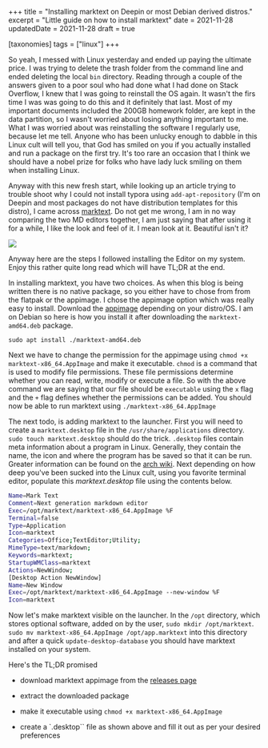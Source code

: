 +++
title = "Installing marktext on Deepin or most Debian derived distros."
excerpt = "Little guide on how to install marktext"
date = 2021-11-28
updatedDate = 2021-11-28
draft = true

[taxonomies]
tags = ["linux"]
+++

So yeah, I messed with Linux yesterday and ended up paying the ultimate price. I was trying to delete the trash folder from the command line and ended deleting the local `bin` directory. Reading through a couple of the answers given to a poor soul who had done what I had done on Stack Overflow, I knew that I was going to reinstall the OS again. It wasn't the firs time I was was going to do this and it definitely that last. Most of my important documents included the 200GB homework folder, are kept in the data partition, so I wasn't worried about losing anything important to me. What I was worried about was reinstalling the software I regularly use, because let me tell. Anyone who has been unlucky enough to dabble in this Linux cult will tell you, that God has smiled on you if you actually installed and run a package on the first try. It's too rare an occasion that I think we should have a nobel prize for folks who have lady luck smiling on them when installing Linux.
<!-- more -->
Anyway with this new fresh start, while looking up an article trying to trouble shoot why I could not install typora using `add-apt-repository` (I'm on Deepin and most packages do not have distribution templates for this distro), I came across [marktext](https://marktext.app/). Do not get me wrong, I am in no way comparing the two MD editors together, I am just saying that after using it for a while, I like the look and feel of it. I mean look at it. Beautiful isn't it?

![](/installing-marktext/marktext-in-action.png)

Anyway here are the steps I followed installing the Editor on my system. Enjoy this rather quite long read which will have TL;DR at the end.

In installing marktext, you have two choices. As when this blog is being written there is no native package, so you either have to chose from from the flatpak or the appimage. I chose the appimage option which was really easy to install. Download the [appimage](https://github.com/marktext/marktext/releases/tag/v0.16.3) depending on your distro/OS. I am on Debian so here is how you install it after downloading the `marktext-amd64.deb` package. 

`sudo apt install ./marktext-amd64.deb`

Next we have to change the permission for the appimage using `chmod +x marktext-x86_64.AppImage` and make it executable. `chmod` is a command that is used to modify file permissions. These file permissions determine whether you can read, write, modify or execute a file. So with the above command we are saying that our file should be `executable` using the `x` flag and the `+`  flag defines whether the permissions can be added. You should now be able to run marktext using `./marktext-x86_64.AppImage` 

The next todo, is adding marktext to the launcher. First you will need to create a  `marktext.desktop` file in the `/usr/share/applications` directory. `sudo touch marktext.desktop` should do the trick. `.desktop` files contain meta information about a program in Linux. Generally, they contain the name, the icon and  where the program has be saved so that it can be run. Greater information can be found on the [arch wiki](https://wiki.archlinux.org/title/desktop_entries). Next depending on how deep you've been sucked into the Linux cult, using you favorite terminal editor, populate this *marktext.desktop* file using the contents below.

```bash
Name=Mark Text
Comment=Next generation markdown editor
Exec=/opt/marktext/marktext-x86_64.AppImage %F
Terminal=false
Type=Application
Icon=marktext
Categories=Office;TextEditor;Utility;
MimeType=text/markdown;
Keywords=marktext;
StartupWMClass=marktext
Actions=NewWindow;
[Desktop Action NewWindow]
Name=New Window
Exec=/opt/marktext/marktext-x86_64.AppImage --new-window %F
Icon=marktext
```

Now let's make marktext visible on the launcher. In the `/opt` directory, which stores optional software, added on by the user, `sudo mkdir /opt/marktext`. `sudo mv marktext-x86_64.AppImage /opt/app.marktext` into this directory and after a quick `update-desktop-database` you should have marktext installed on your system.

Here's the TL;DR promised

- download marktext appimage from the [releases page](https://github.com/marktext/marktext/releases/tag/v0.16.3)

- extract the downloaded package

- make it executable using `chmod +x marktext-x86_64.AppImage `

- create a `.desktop`` file as shown above and fill it out as per your desired preferences 
